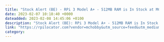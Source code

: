 ```yaml
---
title: "Stock Alert (BE) - RPi 3 Model A+ - 512MB RAM is In Stock at MC Hobby"
date: 2023-02-07 10:18:40 +0000
dateadded: 2023-02-08 14:45:06 +0100
description: "Stock Alert (BE): RPi 3 Model A+ - 512MB RAM is In Stock at MC Hobby"
link: "https://rpilocator.com?vendor=mchobby&utm_source=feed&utm_medium=rss"
category:
---
```

